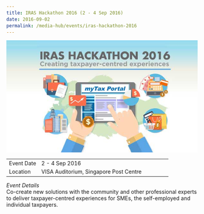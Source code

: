 ```yaml
---
title: IRAS Hackathon 2016 (2 - 4 Sep 2016)
date: 2016-09-02
permalink: /media-hub/events/iras-hackathon-2016
---
```





![IRAS Hackathon 2016](/images/media-hub/events/till-2020/iras-hackathon-2016.jpeg) 

<table style="width:100%">
  <tr>
    <td style="width:20%">Event Date</td>	
    <td style="width:80%">2 - 4 Sep 2016</td>	
  </tr>
  <tr>
	<td>Location</td>
	<td>VISA Auditorium, Singapore Post Centre</td>	
  </tr>
</table>		


*Event Details*<br>
Co-create new solutions with the community and other professional experts to deliver taxpayer-centred experiences for SMEs, the self-employed and individual taxpayers.